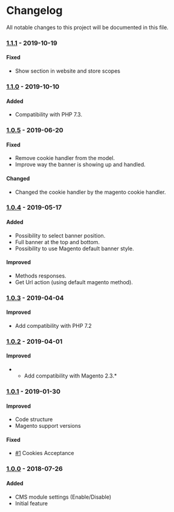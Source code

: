# Changelog
All notable changes to this project will be documented in this file.

### [1.1.1](https://github.com/magestat/magento2-cookie-law-banner/releases/tag/1.1.1) - 2019-10-19
#### Fixed
- Show section in website and store scopes

### [1.1.0](https://github.com/magestat/magento2-cookie-law-banner/releases/tag/1.1.0) - 2019-10-10
#### Added
- Compatibility with PHP 7.3.

### [1.0.5](https://github.com/magestat/magento2-cookie-law-banner/releases/tag/1.0.5) - 2019-06-20
#### Fixed
- Remove cookie handler from the model.
- Improve way the banner is showing up and handled.

#### Changed
- Changed the cookie handler by the magento cookie handler.

### [1.0.4](https://github.com/magestat/magento2-cookie-law-banner/releases/tag/1.0.4) - 2019-05-17
#### Added
- Possibility to select banner position.
- Full banner at the top and bottom.
- Possibility to use Magento default banner style.

#### Improved
- Methods responses.
- Get Url action (using default magento method).

### [1.0.3](https://github.com/magestat/magento2-cookie-law-banner/releases/tag/1.0.3) - 2019-04-04
#### Improved
- Add compatibility with PHP 7.2


### [1.0.2](https://github.com/magestat/magento2-cookie-law-banner/releases/tag/1.0.2) - 2019-04-01
#### Improved
- - Add compatibility with Magento 2.3.*


### [1.0.1](https://github.com/magestat/magento2-cookie-law-banner/releases/tag/1.0.1) - 2019-01-30
#### Improved
- Code structure
- Magento support versions

#### Fixed
- [#1](https://github.com/magestat/magento2-cookie-law-banner/issues/1) Cookies Acceptance


### [1.0.0](https://github.com/magestat/magento2-cookie-law-banner/releases/tag/1.0.0) - 2018-07-26
#### Added
- CMS module settings (Enable/Disable)
- Initial feature
